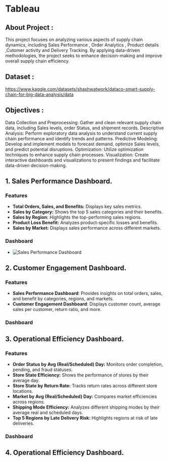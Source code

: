 # Tableau

## About Project :

This project focuses on analyzing various aspects of supply chain dynamics, including Sales Performance , Order Analytics ,
Product details ,Cutomer activity and Delivery Tracking. By applying data-driven methodologies, the project seeks to enhance decision-making and improve overall supply chain efficiency.

## Dataset :
https://www.kaggle.com/datasets/shashwatwork/dataco-smart-supply-chain-for-big-data-analysis/data

## Objectives :
Data Collection and Preprocessing: Gather and clean relevant supply chain data, including Sales levels, order Status, and shipment records.
Descriptive Analysis: Perform exploratory data analysis to understand current supply chain performance and identify trends and patterns.
Predictive Modeling: Develop and implement models to forecast demand, optimize Sales levels, and predict potential disruptions.
Optimization: Utilize optimization techniques to enhance supply chain processes.
Visualization: Create interactive dashboards and visualizations to present findings and facilitate data-driven decision-making.

## 1. Sales Performance Dashboard.

### Features
- **Total Orders, Sales, and Benefits:** Displays key sales metrics.
- **Sales by Category:** Shows the top 5 sales categories and their benefits.
- **Sales by Region:** Highlights the top-performing sales regions.
- **Product Loss Benefit:** Analyzes product-specific losses and benefits.
- **Sales by Market:** Displays sales performance across different markets.

### Dashboard
- ![Sales Performance Dashboard](https://github.com/username/repository-name/blob/main/sales.png)

## 2. Customer Engagement Dashboard.
### Features
- **Sales Performance Dashboard**: Provides insights on total orders, sales, and benefit by categories, regions, and markets.
- **Customer Engagement Dashboard**: Displays customer count, average sales per customer, return ratio, and more.

### Dashboard

## 3. Operational Efficiency Dashboard.

### Features
- **Order Status by Avg (Real/Scheduled) Day:** Monitors order completion, pending, and fraud statuses.
- **Store State Efficiency:** Shows the performance of stores by their average day.
- **Store State by Return Rate:** Tracks return rates across different store locations.
- **Market by Avg (Real/Scheduled) Day:** Compares market efficiencies across regions.
- **Shipping Mode Efficiency:** Analyzes different shipping modes by their average real and scheduled days.
- **Top 5 Regions by Late Delivery Risk:** Highlights regions at risk of late deliveries.

### Dashboard

## 4. Operational Efficiency Dashboard.
  
